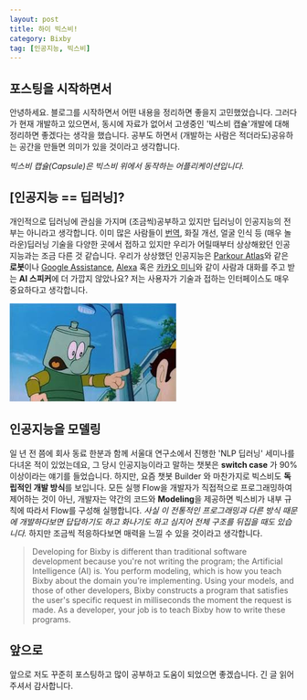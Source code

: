 ```yaml
---
layout: post
title: 하이 빅스비!
category: Bixby
tag: [인공지능, 빅스비]
---
```


## 포스팅을 시작하면서

안녕하세요. 블로그를 시작하면서 어떤 내용을 정리하면 좋을지 고민했었습니다. 그러다가 현재 개발하고 있으면서, 동시에 자료가 없어서 고생중인 '빅스비 캡슐'개발에 대해 정리하면 좋겠다는 생각을 했습니다. 공부도 하면서 (개발하는 사람은 적더라도)공유하는 공간을 만들면 의미가 있을 것이라고 생각합니다.


*빅스비 캡슐(Capsule)은 빅스비 위에서 동작하는 어플리케이션입니다.*


## [인공지능 == 딥러닝]?

개인적으로 딥러닝에 관심을 가지며 (조금씩)공부하고 있지만 딥러닝이 인공지능의 전부는 아니라고 생각합니다. 이미 많은 사람들이 
[번역](https://translate.google.co.kr/), 
화질 개선, 얼굴 인식 
등 (매우 놀라운)딥러닝 기술을 다양한 곳에서 접하고 있지만 우리가 어릴때부터 상상해왔던 인공지능과는 조금 다른 것 같습니다. 우리가 상상했던 인공지능은 [Parkour Atlas](https://www.youtube.com/watch?v=LikxFZZO2sk)와 같은 **로봇**이나 [Google Assistance](https://assistant.google.com/), [Alexa](https://developer.amazon.com/alexa) 혹은 [카카오 미니](https://kakao.ai/)와 같이 사람과 대화를 주고 받는 **AI 스피커**에 더 가깝지 않았나요? 저는 사용자가 기술과 접하는 인터페이스도 매우 중요하다고 생각합니다.


![image](/assets/2018-12-13-intro/robot.jpeg)


## 인공지능을 모델링

일 년 전 쯤에 회사 동료 한분과 함께 서울대 연구소에서 진행한 'NLP 딥러닝' 세미나를 다녀온 적이 있었는데요, 그 당시 인공지능이라고 말하는 챗봇은 **switch case** 가 90% 이상이라는 얘기를 들었습니다. 하지만, 요즘 챗봇 Builder 와 마찬가지로 빅스비도 **독립적인 개발 방식**를 보입니다. 모든 실행 Flow을 개발자가 직접적으로 프로그래밍하여 제어하는 것이 아닌, 개발자는 약간의 코드와 **Modeling**을 제공하면 빅스비가 내부 규칙에 따라서 Flow를 구성해 실행합니다. *사실 이 전통적인 프로그래밍과 다른 방식 때문에 개발하다보면 답답하기도 하고 화나기도 하고 심지어 전체 구조를 뒤집을 때도 있습니다.* 하지만 조금씩 적응하다보면 매력을 느낄 수 있을 것이라고 생각합니다. 

>Developing for Bixby is different than traditional software development because you're not writing the program; the Artificial Intelligence (AI) is. You perform modeling, which is how you teach Bixby about the domain you’re implementing. Using your models, and those of other developers, Bixby constructs a program that satisfies the user's specific request in milliseconds the moment the request is made. As a developer, your job is to teach Bixby how to write these programs.


## 앞으로
앞으로 저도 꾸준히 포스팅하고 많이 공부하고 도움이 되었으면 좋겠습니다. 긴 글 읽어주셔서 감사합니다.